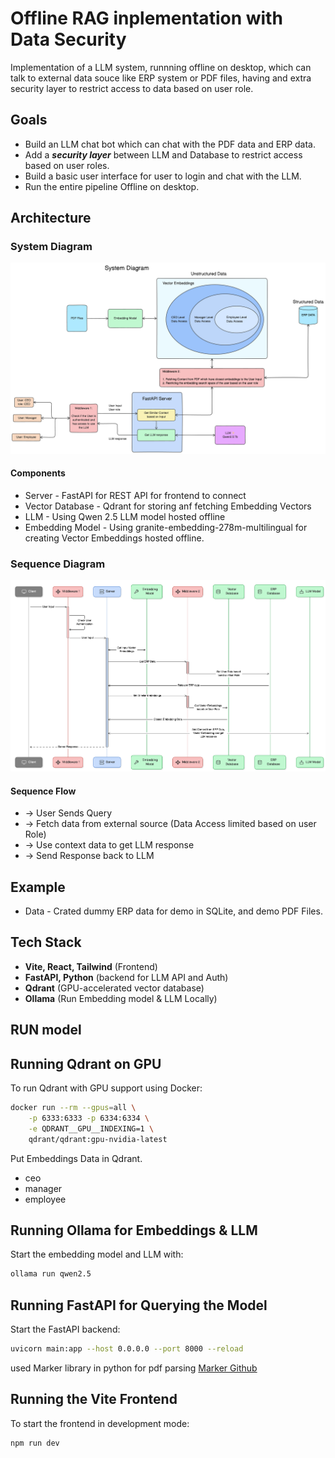 # Offline RAG inplementation with Data Security

Implementation of a LLM system, runnning offline on desktop, which can talk to external data souce like ERP system or PDF files, having and extra security layer to restrict access to data based on user role.


## Goals 

- Build an LLM chat bot which can chat with the PDF data and ERP data. 
- Add a ***security layer*** between LLM and Database to restrict access based on user roles.
- Build a basic user interface for user to login and chat with the LLM.
- Run the entire pipeline Offline on desktop. 

## Architecture

### System Diagram
![System Diagram](./images/system_diagram.png)

#### Components 
- Server - FastAPI for REST API for frontend to connect
- Vector Database - Qdrant for storing anf fetching Embedding Vectors
- LLM - Using Qwen 2.5 LLM model hosted offline
- Embedding Model - Using granite-embedding-278m-multilingual for creating Vector Embeddings hosted offline. 

### Sequence Diagram
![Sequence Diagram](./images/sequence_diagram.png)

#### Sequence Flow
- -> User Sends Query 
- -> Fetch data from external source (Data Access limited based on user Role)
- -> Use context data to get LLM response 
- -> Send Response back to LLM 


## Example 
- Data - Crated dummy ERP data for demo in SQLite, and demo PDF Files.


## Tech Stack  
- **Vite, React, Tailwind** (Frontend)  
- **FastAPI, Python** (backend for LLM API and Auth)  
- **Qdrant** (GPU-accelerated vector database)  
- **Ollama** (Run Embedding model & LLM Locally)  

## RUN model
## Running Qdrant on GPU  
To run Qdrant with GPU support using Docker:  

```bash
docker run --rm --gpus=all \
    -p 6333:6333 -p 6334:6334 \
    -e QDRANT__GPU__INDEXING=1 \
    qdrant/qdrant:gpu-nvidia-latest
```

Put Embeddings Data in Qdrant.
 - ceo
 - manager
 - employee

## Running Ollama for Embeddings & LLM  
Start the embedding model and LLM with:  

```bash
ollama run qwen2.5
```

## Running FastAPI for Querying the Model  
Start the FastAPI backend:  

```bash
uvicorn main:app --host 0.0.0.0 --port 8000 --reload
```

used Marker library in python for pdf parsing [Marker Github](https://github.com/VikParuchuri/marker)

## Running the Vite Frontend  
To start the frontend in development mode:  

```bash
npm run dev
```

